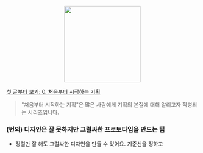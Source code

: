 <p align="center"><img src="https://i.imgur.com/wUFdbUb.png" width="200px"></p>

[첫 글부터 보기: 0. 처음부터 시작하는 기획](./)
> "처음부터 시작하는 기획"은  많은 사람에게 기획의 본질에 대해 알리고자 작성되는 시리즈입니다.

### (번외) 디자인은 잘 못하지만 그럴싸한 프로토타입을 만드는 팁
- 정렬만 잘 해도 그럴싸한 디자인을 만들 수 있어요. 기준선을 정하고 
<!--stackedit_data:
eyJoaXN0b3J5IjpbMjE0MTQ5NzMwNiw0MDQ5Mzc4NDRdfQ==
-->